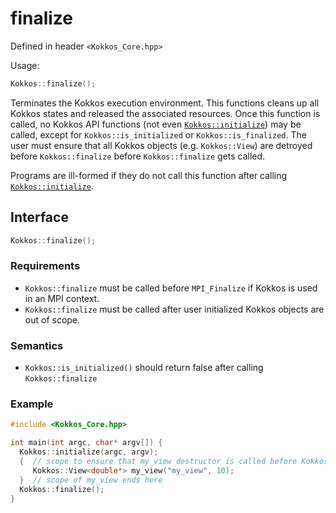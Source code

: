 # finalize

Defined in header `<Kokkos_Core.hpp>`

Usage: 
```C++
Kokkos::finalize();
```

Terminates the Kokkos execution environment.
This functions cleans up all Kokkos states and released the associated
resources.
Once this function is called, no Kokkos API functions (not even
[`Kokkos::initialize`](initialize)) may be called, except for
`Kokkos::is_initialized` or `Kokkos::is_finalized`.
The user must ensure that all Kokkos objects (e.g. `Kokkos::View`) are detroyed
before `Kokkos::finalize` before `Kokkos::finalize` gets called.

Programs are ill-formed if they do not call this function after calling [`Kokkos::initialize`](initialize).

## Interface

```C++
Kokkos::finalize();
```

### Requirements
   * `Kokkos::finalize` must be called before `MPI_Finalize` if Kokkos is used in an MPI context.
   * `Kokkos::finalize` must be called after user initialized Kokkos objects are out of scope. 

### Semantics

   * `Kokkos::is_initialized()` should return false after calling `Kokkos::finalize`

### Example

```C++
#include <Kokkos_Core.hpp>

int main(int argc, char* argv[]) {
  Kokkos::initialize(argc, argv);
  {  // scope to ensure that my_view destructor is called before Kokkos::finalize
     Kokkos::View<double*> my_view("my_view", 10);
  }  // scope of my_view ends here
  Kokkos::finalize();
}
```

